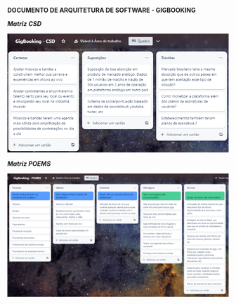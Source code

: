 **DOCUMENTO DE ARQUITETURA DE SOFTWARE - GIGBOOKING**

***Matriz CSD***

![This is an image](assets/matriz_csd.png) 

***Matriz POEMS***

![This is an image](assets/matriz_poems.png)
